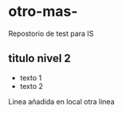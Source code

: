 # otro-mas-
Repostorio de test para IS
## titulo nivel 2
- texto 1
- texto 2 

Linea añadida en local 
otra linea

